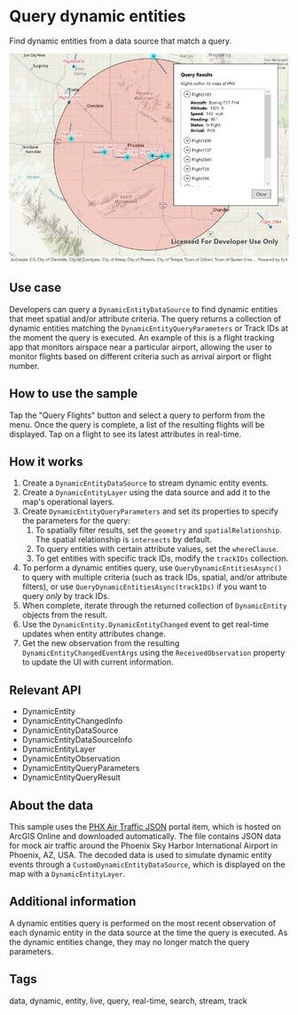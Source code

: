 # Query dynamic entities

Find dynamic entities from a data source that match a query.

![Image of Query Dynamic Entities](QueryDynamicEntities.jpg)

## Use case

Developers can query a `DynamicEntityDataSource` to find dynamic entities that meet spatial and/or attribute criteria. The query returns a collection of dynamic entities matching the `DynamicEntityQueryParameters` or Track IDs at the moment the query is executed. An example of this is a flight tracking app that monitors airspace near a particular airport, allowing the user to monitor flights based on different criteria such as arrival airport or flight number.

## How to use the sample

Tap the "Query Flights" button and select a query to perform from the menu. Once the query is complete, a list of the resulting flights will be displayed. Tap on a flight to see its latest attributes in real-time.

## How it works

1. Create a `DynamicEntityDataSource` to stream dynamic entity events.
2. Create a `DynamicEntityLayer` using the data source and add it to the map's operational layers.
3. Create `DynamicEntityQueryParameters` and set its properties to specify the parameters for the query:
    1. To spatially filter results, set the `geometry` and `spatialRelationship`. The spatial relationship is `intersects` by default.
    2. To query entities with certain attribute values, set the `whereClause`.
    3. To get entities with specific track IDs, modify the `trackIDs` collection.
4. To perform a dynamic entities query, use `QueryDynamicEntitiesAsync()` to query with multiple criteria (such as track IDs, spatial, and/or attribute filters), or use `QueryDynamicEntitiesAsync(trackIDs)` if you want to query *only* by track IDs.
5. When complete, iterate through the returned collection of `DynamicEntity` objects from the result.
6. Use the `DynamicEntity.DynamicEntityChanged` event to get real-time updates when entity attributes change.
7. Get the new observation from the resulting `DynamicEntityChangedEventArgs` using the `ReceivedObservation` property to update the UI with current information.

## Relevant API

* DynamicEntity
* DynamicEntityChangedInfo
* DynamicEntityDataSource
* DynamicEntityDataSourceInfo
* DynamicEntityLayer
* DynamicEntityObservation
* DynamicEntityQueryParameters
* DynamicEntityQueryResult

## About the data

This sample uses the [PHX Air Traffic JSON](https://www.arcgis.com/home/item.html?id=c78e297e99ad4572a48cdcd0b54bed30) portal item, which is hosted on ArcGIS Online and downloaded automatically. The file contains JSON data for mock air traffic around the Phoenix Sky Harbor International Airport in Phoenix, AZ, USA. The decoded data is used to simulate dynamic entity events through a `CustomDynamicEntityDataSource`, which is displayed on the map with a `DynamicEntityLayer`.

## Additional information

A dynamic entities query is performed on the most recent observation of each dynamic entity in the data source at the time the query is executed. As the dynamic entities change, they may no longer match the query parameters.

## Tags

data, dynamic, entity, live, query, real-time, search, stream, track
